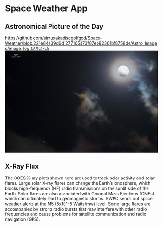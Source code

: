 # Space Weather App
## Astronomical Picture of the Day
https://github.com/simuxakadiscgolfgod/Space-Weather/blob/221e84a39d6d1277165373f87eb82361bf8758de/Astro_Images/image_log.txt#L1-L5
![Image](Astro_Images/image.jpg)

## X-Ray Flux
The GOES X-ray plots shown here are used to track solar activity and solar flares. Large solar X-ray flares can change the Earth’s ionosphere, which blocks high-frequency (HF) radio transmissions on the sunlit side of the Earth. Solar flares are also associated with Coronal Mass Ejections (CMEs) which can ultimately lead to geomagnetic storms. SWPC sends out space weather alerts at the M5 (5x10^-5 Watts/mw) level. Some large flares are accompanied by strong radio bursts that may interfere with other radio frequencies and cause problems for satellite communication and radio navigation (GPS).
